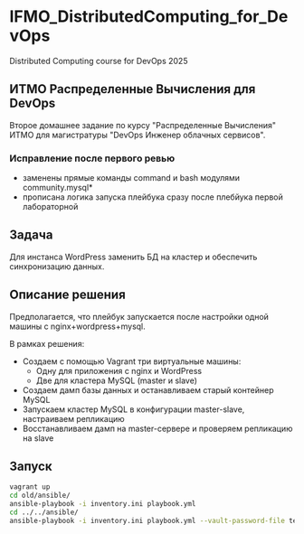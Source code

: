 # IFMO_DistributedComputing_for_DevOps
Distributed Computing course for DevOps 2025

## ИТМО Распределенные Вычисления для DevOps

Второе домашнее задание по курсу "Распределенные Вычисления" ИТМО для магистратуры "DevOps Инженер облачных сервисов".

### Исправление после первого ревью
- заменены прямые команды command и bash модулями community.mysql*
- прописана логика запуска плейбука сразу после плебйука первой лабораторной

## Задача
Для инстанса WordPress заменить БД на кластер и обеспечить синхронизацию данных.

## Описание решения
Предполагается, что плейбук запускается после настройки одной машины с nginx+wordpress+mysql.

В рамках решения:
- Создаем с помощью Vagrant три виртуальные машины:
  - Одну для приложения с nginx и WordPress
  - Две для кластера MySQL (master и slave)
- Создаем дамп базы данных и останавливаем старый контейнер MySQL
- Запускаем кластер MySQL в конфигурации master-slave, настраиваем репликацию
- Восстанавливаем дамп на master-сервере и проверяем репликацию на slave

## Запуск 
```bash
vagrant up
cd old/ansible/
ansible-playbook -i inventory.ini playbook.yml
cd ../../ansible/
ansible-playbook -i inventory.ini playbook.yml --vault-password-file test_vault_pass.txt
